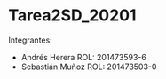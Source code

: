 # Tarea2SD_20201

Integrantes:
-   Andrés Herera
    ROL: 201473593-6
-   Sebastián Muñoz
    ROL: 201473503-0